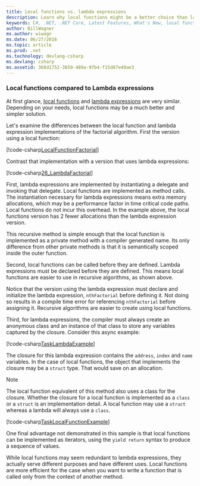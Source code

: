 ```yaml
---
title: Local functions vs. lambda expressions
description: Learn why local functions might be a better choice than lambda expressions.
keywords: C#, .NET, .NET Core, Latest Features, What's New, local functions, lambda expressions
author: BillWagner
ms.author: wiwagn
ms.date: 06/27/2016
ms.topic: article
ms.prod: .net
ms.technology: devlang-csharp
ms.devlang: csharp
ms.assetid: 368d1752-3659-489a-97b4-f15d87e49ae3
---
```


### Local functions compared to Lambda expressions

At first glance, [local functions](programming-guide/classes-and/structs/local-functions.md) and [lambda expressions](lambda-expressions.md) are very similar.
Depending on your needs, local functions may be a much better and simpler
solution.

Let's examine the differences between the local function and lambda expression
implementations of the factorial algorithm. First the version using a local function:

[!code-csharp[LocalFunctionFactorial](../../samples/snippets/csharp/new-in-7/MathUtilities.cs#37_LocalFunctionFactorial "Recursive factorial using local function")]

Contrast that implementation with a version that uses lambda expressions:

[!code-csharp[26_LambdaFactorial](../../samples/snippets/csharp/new-in-7/MathUtilities.cs#38_LambdaFactorial "Recursive factorial using lambda expressions")]

First, lambda expressions are implemented by instantiating a delegate
and invoking that delegate. Local functions are implemented as method calls.
The instantiation necessary for lambda expressions means extra memory
allocations, which may be a performance factor in time critical code paths.
Local functions do not incur this overhead. In the example above, the local
functions version has 2 fewer allocations than the lambda expression version.

This recursive method is simple enough that the local function is implemented
as a private method with a compiler generated name. Its only difference from
other private methods is that it is semantically scoped inside the outer function.

Second, local functions can be called before they are defined. Lambda
expressions must be declared before they are defined. This
means local functions are easier to use in recursive algorithms, as shown
above.

Notice that the version using the lambda expression must declare and initialize
the lambda expression, `nthFactorial` before defining it. Not doing so results
in a compile time error for referencing `nthFactorial` before assigning it.
Recursive algorithms are easier to create using local functions.

Third, for lambda expressions, the compiler must always create an anonymous class
and an instance of that class to store any variables captured by the
closure. Consider this async example:

[!code-csharp[TaskLambdaExample](../../samples/snippets/csharp/new-in-7/AsyncWork.cs#36_TaskLambdaExample "Task returning method with lambda expression")]

The closure for this lambda expression contains the `address`,
`index` and `name` variables. In the case of local functions, the object
that implements the closure may be a `struct` type. That would save on
an allocation.

> [!NOTE]
> The local function equivalent of this method also uses a class for the closure. Whether the closure for a local function is implemented as a `class` or a `struct` is an implementation detail. A local function may use a `struct` whereas a lambda will always use a `class`.

[!code-csharp[TaskLocalFunctionExample](../../samples/snippets/csharp/new-in-7/AsyncWork.cs#29_TaskExample "Task returning method with local function")]

One final advantage not demonstrated in this sample is that local
functions can be implemented as iterators, using the `yield return`
syntax to produce a sequence of values.

While local functions may seem redundant to lambda expressions,
they actually serve different purposes and have different uses.
Local functions are more efficient for the case when you want
to write a function that is called only from the context of
another method.
